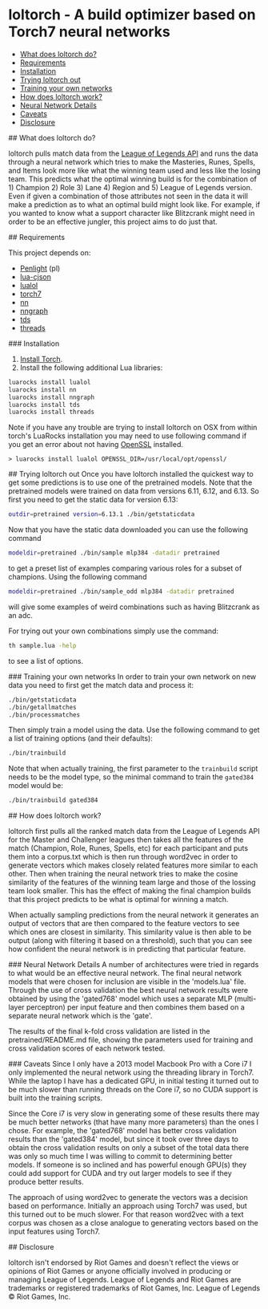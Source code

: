 # loltorch - A build optimizer based on Torch7 neural networks

  * [What does loltorch do?](#intro)
  * [Requirements](#requirements)
  * [Installation](#install)
  * [Trying loltorch out](#try)
  * [Training your own networks](#train)
  * [How does loltorch work?](#approach)
  * [Neural Network Details](#details)
  * [Caveats](#caveats)
  * [Disclosure](#disclosure)

<a name="intro"/>
## What does loltorch do?

loltorch pulls match data from the [League of Legends
API](http://developer.leagueoflegends.com) and runs the data through a neural
network which tries to make the Masteries, Runes, Spells, and Items look more
like what the winning team used and less like the losing team. This predicts
what the optimal winning build is for the combination of 1) Champion 2) Role 3)
Lane 4) Region and 5) League of Legends version. Even if given a combination of
those attributes not seen in the data it will make a prediction as to what an
optimal build might look like. For example, if you wanted to know what a support
character like Blitzcrank might need in order to be an effective jungler, this
project aims to do just that.

<a name="requirements"/>
## Requirements

This project depends on:
 * [Penlight](https://github.com/stevedonovan/Penlight)
(pl)
 * [lua-cjson](https://github.com/mpx/lua-cjson)
 * [lualol](https://github.com/dojoteef/lualol)
 * [torch7](http://torch.ch)
 * [nn](https://github.com/torch/nn)
 * [nngraph](https://github.com/torch/nngraph)
 * [tds](https://github.com/torch/tds)
 * [threads](https://github.com/torch/threads)

<a name="install"/>
### Installation

1. [Install Torch](http://torch.ch/docs/getting-started.html).
2. Install the following additional Lua libraries:

```bash
luarocks install lualol
luarocks install nn
luarocks install nngraph
luarocks install tds
luarocks install threads
```

Note if you have any trouble are trying to install loltorch on OSX from within
torch's LuaRocks installation you may need to use following command if you get
an error about not having [OpenSSL](https://www.openssl.org) installed.

    > luarocks install lualol OPENSSL_DIR=/usr/local/opt/openssl/

<a name="try"/>
## Trying loltorch out
Once you have loltorch installed the quickest way to get some predictions is to
use one of the pretrained models. Note that the pretrained models were trained
on data from versions 6.11, 6.12, and 6.13. So first you need to get the static
data for version 6.13:

```bash
outdir=pretrained version=6.13.1 ./bin/getstaticdata
```

Now that you have the static data downloaded you can use the following command

```bash
modeldir=pretrained ./bin/sample mlp384 -datadir pretrained
```

to get a preset list of examples comparing various roles for a subset of
champions. Using the following command

```bash
modeldir=pretrained ./bin/sample_odd mlp384 -datadir pretrained
```

will give some examples of weird combinations such as having Blitzcrank as an
adc.

For trying out your own combinations simply use the command:

```bash
th sample.lua -help
```

to see a list of options.

<a name="train"/>
### Training your own networks
In order to train your own network on new data you need to first get the match
data and process it:

```bash
./bin/getstaticdata
./bin/getallmatches
./bin/processmatches
```

Then simply train a model using the data. Use the following command to get a
list of training options (and their defaults):

```bash
./bin/trainbuild
```

Note that when actually training, the first parameter to the `trainbuild` script
needs to be the model type, so the minimal command to train the `gated384` model
would be:

```bash
./bin/trainbuild gated384
```

<a name="approach"/>
## How does loltorch work?

loltorch first pulls all the ranked match data from the League of Legends API
for the Master and Challenger leagues then takes all the features of the match
(Champion, Role, Runes, Spells, etc) for each participant and puts them into
a corpus.txt which is then run through word2vec in order to generate vectors
which makes closely related features more similar to each other. Then when
training the neural network tries to make the cosine similarity of the features
of the winning team large and those of the lossing team look smaller. This has
the effect of making the final champion builds that this project predicts to be
what is optimal for winning a match.

When actually sampling predictions from the neural network it generates an
output of vectors that are then compared to the feature vectors to see which
ones are closest in similarity. This similarity value is then able to be output
(along with filtering it based on a threshold), such that you can see how
confident the neural network is in predicting that particular feature.


<a name="details"/>
### Neural Network Details
A number of architectures were tried in regards to what would be an effective
neural network. The final neural network models that were chosen for inclusion
are visible in the 'models.lua' file. Through the use of cross validation the
best neural network results were obtained by using the 'gated768' model which
uses a separate MLP (multi-layer perceptron) per input feature and then combines
them based on a separate neural network which is the 'gate'.

The results of the final k-fold cross validation are listed in the
pretrained/README.md file, showing the parameters used for training and
cross validation scores of each network tested.


<a name="caveats"/>
### Caveats
Since I only have a 2013 model Macbook Pro with a Core i7 I only implemented the
neural network using the threading library in Torch7. While the laptop I have
has a dedicated GPU, in initial testing it turned out to be much slower than
running threads on the Core i7, so no CUDA support is built into the training
scripts.

Since the Core i7 is very slow in generating some of these results there may be
much better networks (that have many more parameters) than the ones I chose. For
example, the 'gated768' model has better cross validation results than the
'gated384' model, but since it took over three days to obtain the cross
validation results on only a subset of the total data there was only so much
time I was willing to commit to determining better models. If someone is so
inclined and has powerful enough GPU(s) they could add support for CUDA and try
out larger models to see if they produce better results.

The approach of using word2vec to generate the vectors was a decision based on
performance. Initially an approach using Torch7 was used, but this turned out to
be much slower. For that reason word2vec with a text corpus was chosen as a
close analogue to generating vectors based on the input features using Torch7.


<a name="disclosure"/>
## Disclosure

loltorch isn't endorsed by Riot Games and doesn't reflect the views or opinions
of Riot Games or anyone officially involved in producing or managing League of
Legends. League of Legends and Riot Games are trademarks or registered
trademarks of Riot Games, Inc. League of Legends © Riot Games, Inc.
